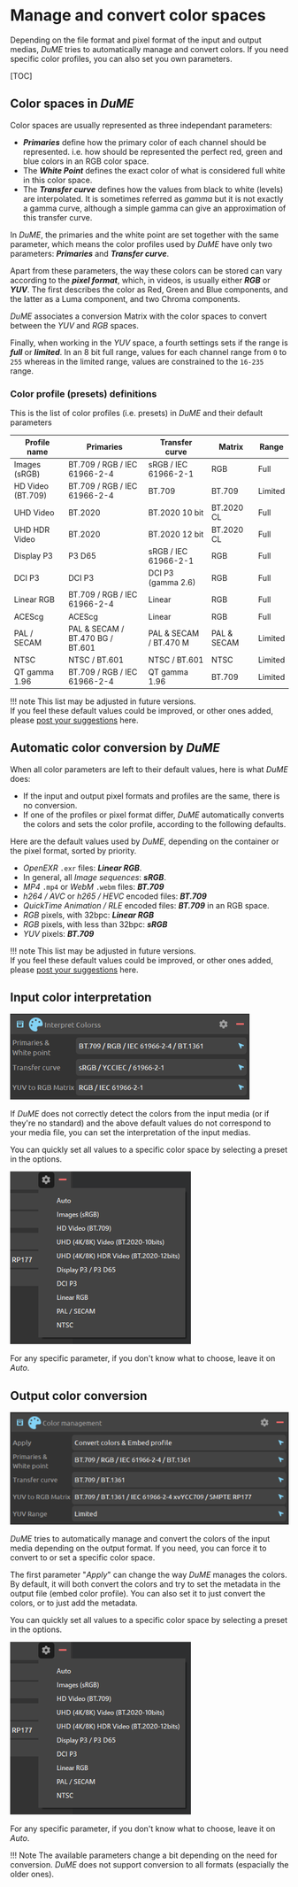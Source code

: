 # Manage and convert color spaces

Depending on the file format and pixel format of the input and output medias, *DuME* tries to automatically manage and convert colors. If you need specific color profiles, you can also set you own parameters.

[TOC]

## Color spaces in *DuME*

Color spaces are usually represented as three independant parameters:

- ***Primaries*** define how the primary color of each channel should be represented. i.e. how should be represented the perfect red, green and blue colors in an RGB color space.
- The ***White Point*** defines the exact color of what is considered full white in this color space.
- The ***Transfer curve*** defines how the values from black to white (levels) are interpolated. It is sometimes referred as *gamma* but it is not exactly a gamma curve, although a simple gamma can give an approximation of this transfer curve.

In *DuME*, the primaries and the white point are set together with the same parameter, which means the color profiles used by *DuME* have only two parameters: ***Primaries*** and ***Transfer curve***.

Apart from these parameters, the way these colors can be stored can vary according to the ***pixel format***, which, in videos, is usually either ***RGB*** or ***YUV***. The first describes the color as Red, Green and Blue components, and the latter as a Luma component, and two Chroma components.

*DuME* associates a conversion Matrix with the color spaces to convert between the *YUV* and *RGB* spaces.

Finally, when working in the *YUV* space, a fourth settings sets if the range is ***full*** or ***limited***. In an 8 bit full range, values for each channel range from `0` to `255` whereas in the limited range, values are constrained to the `16-235` range.

### Color profile (presets) definitions

This is the list of color profiles (i.e. presets) in *DuME* and their default parameters

| Profile name | Primaries | Transfer curve | Matrix | Range |
| --- | --- | --- | --- | --- |
| Images (sRGB) | BT.709 / RGB / IEC 61966-2-4 | sRGB / IEC 61966-2-1 | RGB | Full |
| HD Video (BT.709) | BT.709 / RGB / IEC 61966-2-4 | BT.709 | BT.709 | Limited |
| UHD Video | BT.2020 | BT.2020 10 bit | BT.2020 CL | Full |
| UHD HDR Video | BT.2020 | BT.2020 12 bit | BT.2020 CL | Full |
| Display P3 | P3 D65 | sRGB / IEC 61966-2-1 | RGB | Full |
| DCI P3 | DCI P3 | DCI P3 (gamma 2.6) | RGB | Full |
| Linear RGB | BT.709 / RGB / IEC 61966-2-4 | Linear | RGB | Full |
| ACEScg | ACEScg | Linear | RGB | Full |
| PAL / SECAM | PAL & SECAM / BT.470 BG / BT.601 | PAL & SECAM / BT.470 M | PAL & SECAM | Limited |
| NTSC | NTSC / BT.601 | NTSC / BT.601 | NTSC | Limited |
| QT gamma 1.96 | BT.709 / RGB / IEC 61966-2-4 | QT gamma 1.96 | BT.709 | Limited |

!!! note
    This list may be adjusted in future versions.  
    If you feel these default values could be improved, or other ones added, please [post your suggestions](https://github.com/Rainbox-dev/DuME/issues/new/choose) here.

## Automatic color conversion by *DuME*

When all color parameters are left to their default values, here is what *DuME* does:

- If the input and output pixel formats and profiles are the same, there is no conversion.
- If one of the profiles or pixel format differ, *DuME* automatically converts the colors and sets the color profile, according to the following defaults.

Here are the default values used by *DuME*, depending on the container or the pixel format, sorted by priority.

- *OpenEXR* `.exr` files: ***Linear RGB***.
- In general, all *Image sequences*: ***sRGB***.
- *MP4* `.mp4` or *WebM* `.webm` files: ***BT.709***
- *h264 / AVC* or *h265 / HEVC* encoded files: ***BT.709***
- *QuickTime Animation / RLE* encoded files: ***BT.709*** in an RGB space.
- *RGB* pixels, with 32bpc: ***Linear RGB***
- *RGB* pixels, with less than 32bpc: ***sRGB***
- *YUV* pixels: ***BT.709***

!!! note
    This list may be adjusted in future versions.  
    If you feel these default values could be improved, or other ones added, please [post your suggestions](https://github.com/Rainbox-dev/DuME/issues/new/choose) here.

## Input color interpretation

![](img/captures/blocks/color_input.png)

If *DuME* does not correctly detect the colors from the input media (or if they're no standard) and the above default values do not correspond to your media file, you can set the interpretation of the input medias.

You can quickly set all values to a specific color space by selecting a preset in the options.

![](img/captures/blocks/color_presets.png)

For any specific parameter, if you don't know what to choose, leave it on *Auto*.

## Output color conversion

![](img/captures/blocks/color_output.png)

*DuME* tries to automatically manage and convert the colors of the input media depending on the output format. If you need, you can force it to convert to or set a specific color space.

The first parameter "*Apply*" can change the way *DuME* manages the colors. By default, it will both convert the colors and try to set the metadata in the output file (embed color profile). You can also set it to just convert the colors, or to just add the metadata.

You can quickly set all values to a specific color space by selecting a preset in the options.

![](img/captures/blocks/color_presets.png)

For any specific parameter, if you don't know what to choose, leave it on *Auto*.

!!! Note
    The available parameters change a bit depending on the need for conversion. *DuME* does not support conversion to all formats (espacially the older ones).